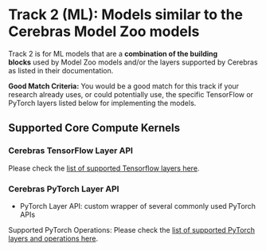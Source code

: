 # Track 2 (ML): Models similar to the Cerebras Model Zoo models
Track 2 is for ML models that are a **combination of the building blocks** used by Model Zoo models and/or the layers supported by Cerebras as listed in their documentation.

**Good Match Criteria:** You would be a good match for this track if your research already uses, or could potentially use, the specific TensorFlow or PyTorch layers listed below for implementing the models.
## Supported Core Compute Kernels
### Cerebras TensorFlow Layer API
Please check the [list of supported Tensorflow layers here](https://docs.cerebras.net/en/1.6.0/tensorflow-docs/api-rst/tf.html).
### Cerebras PyTorch Layer API
* PyTorch Layer API: custom wrapper of several commonly used PyTorch APIs

Supported PyTorch Operations: Please check the [list of supported PyTorch layers and operations here](https://docs.cerebras.net/en/1.6.0/pytorch-docs/pytorch-ops.html).

